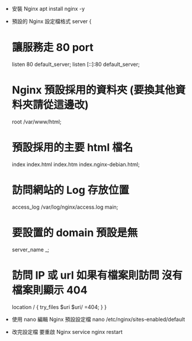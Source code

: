 * 安裝 Nginx
apt install nginx -y


* 預設的 Nginx 設定檔格式
server {
    # 讓服務走 80 port
    listen 80 default_server;
    listen [::]:80 default_server;

    # Nginx 預設採用的資料夾 (要換其他資料夾請從這邊改)
    root /var/www/html;

    # 預設採用的主要 html 檔名
    index index.html index.htm index.nginx-debian.html;

    # 訪問網站的 Log 存放位置
    access_log /var/log/nginx/access.log main;

    # 要設置的 domain 預設是無
    server_name _;

    # 訪問 IP 或 url 如果有檔案則訪問 沒有檔案則顯示 404
    location / {
	try_files $uri $uri/ =404;
    }
}

* 使用 nano 編輯 Nginx 預設設定檔
nano /etc/nginx/sites-enabled/default

* 改完設定檔 要重啟 Nginx
service nginx restart